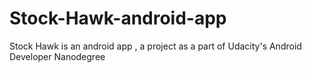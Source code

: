 # Stock-Hawk-android-app
Stock Hawk is an android app , a project as a part of Udacity's Android Developer Nanodegree
